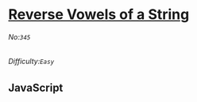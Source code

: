 # [Reverse Vowels of a String](https://leetcode.com/problems/reverse-vowels-of-a-string/#/description)
###### No:`345`
###### Difficulty:`Easy`
## JavaScript


```js
```
